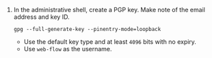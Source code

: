 1. In the administrative shell, create a PGP key. Make note of the email address and key ID.

    ```bash{:copy}
    gpg --full-generate-key --pinentry-mode=loopback
    ```
    
    - Use the default key type and at least `4096` bits with no expiry. 
    - Use `web-flow` as the username. 